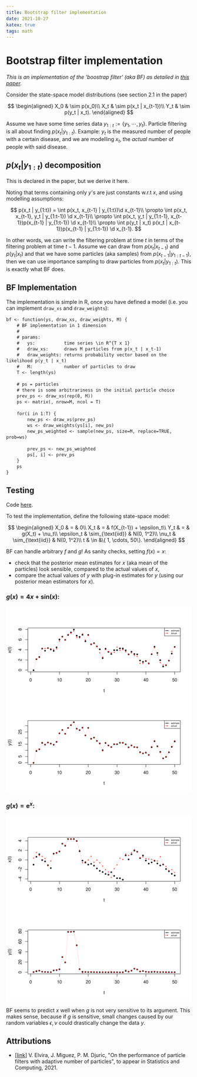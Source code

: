 ```yaml
---
title: Bootstrap filter implementation
date: 2021-10-27
katex: true
tags: math
---
```


# Bootstrap filter implementation

_This is an implementation of the 'boostrap filter' (aka BF) as detailed in
[this paper](https://arxiv.org/pdf/1911.01383.pdf)._

Consider the state-space model distributions (see section 2.1 in the paper)

$$
\begin{aligned}
X_0 & \sim p(x_0)\\
X_t & \sim p(x_t | x_{t-1})\\
Y_t & \sim p(y_t | x_t).
\end{aligned}
$$

Assume we have some time series data $y_{1:t} := \{ y_1, \cdots, y_t\}.$
Particle filtering is all about finding $p(x_t | y_{1:t}).$ Example: $y_t$
is the measured number of people with a certain disease, and we are modelling
$x_t,$ the _actual_ number of people with said disease.

## $p(x_t | y_{1:t})$ decomposition

This is declared in the paper, but we derive it here.

Noting that terms containing only $y$'s
are just constants w.r.t $x$, and using modelling assumptions:

$$
p(x_t | y_{1:t})
=       \int p(x_t, x_{t-1} | y_{1:t})\d x_{t-1}\\
\propto \int p(x_t, x_{t-1}, y_t | y_{1:t-1}) \d x_{t-1}\\
\propto \int p(x_t, y_t | y_{1:t-1}, x_{t-1})p(x_{t-1} | y_{1:t-1}) \d x_{t-1}\\
\propto \int p(y_t | x_t) p(x_t | x_{t-1})p(x_{t-1} | y_{1:t-1}) \d x_{t-1}.
$$

In other words, we can write the filtering problem
at time $t$ in terms of the filtering problem at time $t-1$.
Assume we can draw from $p(x_t | x_{t-1})$ and $p(y_t | x_t)$
and that we have some particles (aka samples) from $p(x_{t-1} | y_{1:t-1})$,
then we can use importance sampling to draw particles from $p(x_t | y_{1:t}).$
This is exactly what BF does.

## BF Implementation

The implementation is simple in R, once you have defined a model (i.e.
you can implement `draw_xs` and `draw_weights`):

```
bf <- function(ys, draw_xs, draw_weights, M) {
    # BF implementation in 1 dimension
    #
    # params:
    #   ys:           time series \in R^{T x 1}
    #   draw_xs:      draws M particles from p(x_t | x_t-1)
    #   draw_weights: returns probability vector based on the likelihood p(y_t | x_t)
    #   M:            number of particles to draw
    T <- length(ys)

    # ps = particles
    # there is some arbitrariness in the initial particle choice
    prev_ps <- draw_xs(rep(0, M))
    ps <- matrix(, nrow=M, ncol = T)

    for(i in 1:T) {
        new_ps <- draw_xs(prev_ps)
        ws <- draw_weights(ys[i], new_ps)
        new_ps_weighted <- sample(new_ps, size=M, replace=TRUE, prob=ws)

        prev_ps <- new_ps_weighted
        ps[, i] <- prev_ps
    }
    ps
}
```

## Testing

Code [here](./filter.r).

To test the implementation, define the following state-space model:

$$
\begin{aligned}
X_0        & = & 0\\
X_t        & = & f(X_{t-1}) + \epsilon_t\\
Y_t        & = & g(X_t) + \nu_t\\
\epsilon_t & \sim_{\text{iid}} & N(0, 1^2)\\
\nu_t      & \sim_{\text{iid}} & N(0, 1^2)\\
t          & \in &\{ 1, \cdots, 50\}.
\end{aligned}
$$

BF can handle arbitrary $f$ and $g$! As sanity checks, setting $f(x) = x:$

- check that the posterior mean estimates for $x$ (aka mean of the particles)
look sensible, compared to the actual values of $x$,
- compare the actual values of $y$ with plug-in estimates for $y$ (using our posterior mean estimators for $x$).

### $g(x) = 4x + \mathrm{sin}(x):$

<img src="./plot-4x-sinx.svg" class="svgimg"/>

### $g(x) = \mathrm{e}^x:$

<img src="./plot-expx.svg" class="svgimg" />

BF seems to predict $x$ well when $g$ is not very sensitive to its argument.
This makes sense, because if $g$ is sensitive, small changes caused by our
random variables $\epsilon,\nu$ could drastically change the data $y.$

## Attributions

- [[link](https://arxiv.org/pdf/1911.01383.pdf)] V. Elvira, J. Miguez,
P. M. Djuric, "On the performance of particle filters with adaptive number of particles", to appear in Statistics and Computing, 2021.
